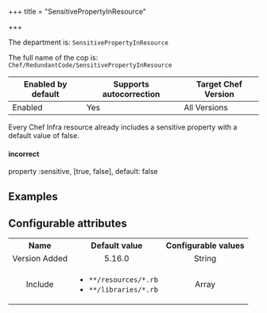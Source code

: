 +++
title = "SensitivePropertyInResource"

+++

<!-- This content is automatically generated. See https://github.com/chef/chef-web-docs/blob/main/generated/README.md -->

The department is: `SensitivePropertyInResource`

The full name of the cop is: `Chef/RedundantCode/SensitivePropertyInResource`

| Enabled by default | Supports autocorrection | Target Chef Version |
| --- | --- | --- |
| Enabled | Yes | All Versions |

Every Chef Infra resource already includes a sensitive property with a default value of false.

#### incorrect
property :sensitive, [true, false], default: false

## Examples

<nil>

## Configurable attributes

<table>
<tbody><tr>
<th>Name</th>
<th>Default value</th>
<th>Configurable values</th>
</tr>
<tr>
<td style="text-align:center">Version Added</td>
<td style="text-align:center">5.16.0</td>
<td style="text-align:center">String</td>
</tr>
<tr><td style="text-align:center">Include</td>
<td style="text-align:center"><ul>
<li><code>**/resources/*.rb</code></li>
<li><code>**/libraries/*.rb</code></li>
</ul>
</td>
<td style="text-align:center">Array</td>
</tr></tbody></table>
